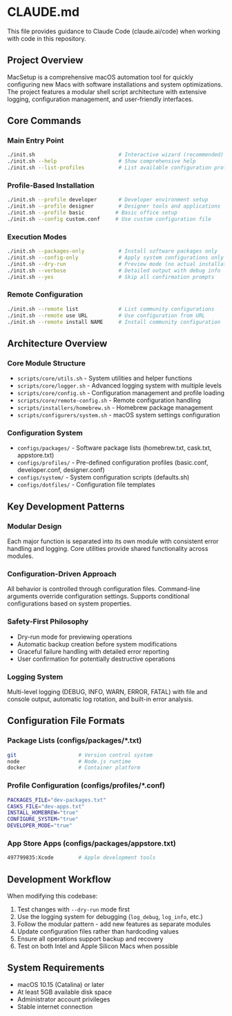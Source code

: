 # CLAUDE.md

This file provides guidance to Claude Code (claude.ai/code) when working with code in this repository.

## Project Overview

MacSetup is a comprehensive macOS automation tool for quickly configuring new Macs with software installations and system optimizations. The project features a modular shell script architecture with extensive logging, configuration management, and user-friendly interfaces.

## Core Commands

### Main Entry Point
```bash
./init.sh                           # Interactive wizard (recommended)
./init.sh --help                    # Show comprehensive help
./init.sh --list-profiles           # List available configuration profiles
```

### Profile-Based Installation
```bash
./init.sh --profile developer       # Developer environment setup
./init.sh --profile designer        # Designer tools and applications  
./init.sh --profile basic          # Basic office setup
./init.sh --config custom.conf     # Use custom configuration file
```

### Execution Modes
```bash
./init.sh --packages-only           # Install software packages only
./init.sh --config-only             # Apply system configurations only
./init.sh --dry-run                 # Preview mode (no actual installation)
./init.sh --verbose                 # Detailed output with debug info
./init.sh --yes                     # Skip all confirmation prompts
```

### Remote Configuration
```bash
./init.sh --remote list             # List community configurations
./init.sh --remote use URL          # Use configuration from URL
./init.sh --remote install NAME     # Install community configuration
```

## Architecture Overview

### Core Module Structure
- `scripts/core/utils.sh` - System utilities and helper functions
- `scripts/core/logger.sh` - Advanced logging system with multiple levels
- `scripts/core/config.sh` - Configuration management and profile loading
- `scripts/core/remote-config.sh` - Remote configuration handling
- `scripts/installers/homebrew.sh` - Homebrew package management
- `scripts/configurers/system.sh` - macOS system settings configuration

### Configuration System
- `configs/packages/` - Software package lists (homebrew.txt, cask.txt, appstore.txt)
- `configs/profiles/` - Pre-defined configuration profiles (basic.conf, developer.conf, designer.conf)  
- `configs/system/` - System configuration scripts (defaults.sh)
- `configs/dotfiles/` - Configuration file templates

## Key Development Patterns

### Modular Design
Each major function is separated into its own module with consistent error handling and logging. Core utilities provide shared functionality across modules.

### Configuration-Driven Approach
All behavior is controlled through configuration files. Command-line arguments override configuration settings. Supports conditional configurations based on system properties.

### Safety-First Philosophy
- Dry-run mode for previewing operations
- Automatic backup creation before system modifications
- Graceful failure handling with detailed error reporting
- User confirmation for potentially destructive operations

### Logging System
Multi-level logging (DEBUG, INFO, WARN, ERROR, FATAL) with file and console output, automatic log rotation, and built-in error analysis.

## Configuration File Formats

### Package Lists (configs/packages/*.txt)
```bash
git                    # Version control system
node                   # Node.js runtime  
docker                 # Container platform
```

### Profile Configuration (configs/profiles/*.conf)
```bash
PACKAGES_FILE="dev-packages.txt"
CASKS_FILE="dev-apps.txt"
INSTALL_HOMEBREW="true"
CONFIGURE_SYSTEM="true"
DEVELOPER_MODE="true"
```

### App Store Apps (configs/packages/appstore.txt)
```bash
497799835:Xcode        # Apple development tools
```

## Development Workflow

When modifying this codebase:
1. Test changes with `--dry-run` mode first
2. Use the logging system for debugging (`log_debug`, `log_info`, etc.)
3. Follow the modular pattern - add new features as separate modules
4. Update configuration files rather than hardcoding values
5. Ensure all operations support backup and recovery
6. Test on both Intel and Apple Silicon Macs when possible

## System Requirements

- macOS 10.15 (Catalina) or later
- At least 5GB available disk space
- Administrator account privileges
- Stable internet connection